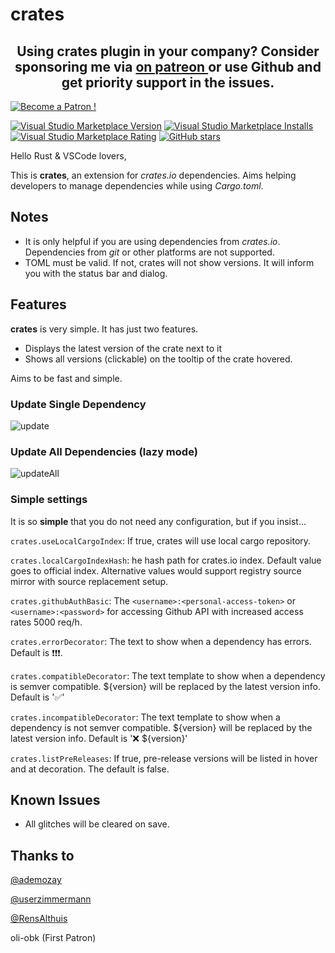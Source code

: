 # crates
<div align="center">
  <h2>Using crates plugin in your company? Consider sponsoring me via <a href="https://www.patreon.com/bePatron?u=11468905"> on patreon </a> or use Github and get priority support in the issues.</h2>
</div>

[![Become a Patron !](https://c5.patreon.com/external/logo/become_a_patron_button.png)](https://www.patreon.com/bePatron?u=11468905)

[![Visual Studio Marketplace Version](https://vsmarketplacebadge.apphb.com/version/serayuzgur.crates.svg)](https://vsmarketplacebadge.apphb.com/version/serayuzgur.crates.svg)
[![Visual Studio Marketplace Installs](https://vsmarketplacebadge.apphb.com/installs-short/serayuzgur.crates.svg)](https://vsmarketplacebadge.apphb.com/installs-short/serayuzgur.crates.svg)
[![Visual Studio Marketplace Rating](https://vsmarketplacebadge.apphb.com/rating-short/serayuzgur.crates.svg)](https://vsmarketplacebadge.apphb.com/rating-short/serayuzgur.crates.svg)
[![GitHub stars](https://img.shields.io/github/stars/serayuzgur/crates.svg)](https://github.com/serayuzgur/crates/stargazers)


Hello Rust & VSCode lovers,

This is **crates**, an extension for _crates.io_ dependencies. Aims helping developers to manage dependencies while using _Cargo.toml_.

## Notes

- It is only helpful if you are using dependencies from _crates.io_. Dependencies from _git_ or other platforms are not supported.
- TOML must be valid. If not, crates will not show versions. It will inform you with the status bar and dialog.

## Features

**crates** is very simple. It has just two features.

- Displays the latest version of the crate next to it
- Shows all versions (clickable) on the tooltip of the crate hovered.

Aims to be fast and simple.

### Update Single Dependency

![update](https://github.com/serayuzgur/crates/raw/master/update.gif)

### Update All Dependencies (lazy mode)

![updateAll](https://github.com/serayuzgur/crates/raw/master/updateAll.gif)

### Simple settings

It is so **simple** that you do not need any configuration, but if you insist...

`crates.useLocalCargoIndex`: If true, crates will use local cargo repository.

`crates.localCargoIndexHash`: he hash path for crates.io index. Default value goes to official index. Alternative values would support registry source mirror with source replacement setup.

`crates.githubAuthBasic`: The `<username>:<personal-access-token>` or `<username>:<password>` for accessing Github API with increased access rates 5000 req/h.

`crates.errorDecorator`: The text to show when a dependency has errors. Default is ❗️❗️❗️.

`crates.compatibleDecorator`: The text template to show when a dependency is semver compatible. ${version} will be replaced by the latest version info. Default is '✅'

`crates.incompatibleDecorator`: The text template to show when a dependency is not semver compatible. ${version} will be replaced by the latest version info. Default is '❌ ${version}'

`crates.listPreReleases`: If true, pre-release versions will be listed in hover and at decoration. The default is false.

## Known Issues

- All glitches will be cleared on save.

## Thanks to

[@ademozay](https://github.com/ademozay)

[@userzimmermann](https://github.com/userzimmermann)

[@RensAlthuis](https://github.com/RensAlthuis)

oli-obk (First Patron)
